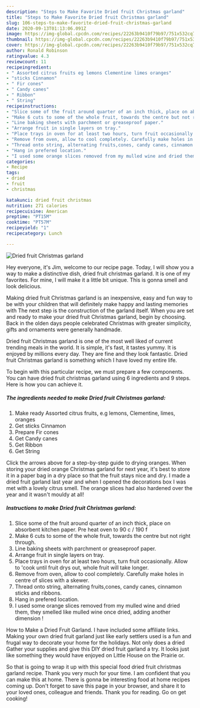 ```yaml
---
description: "Steps to Make Favorite Dried fruit Christmas garland"
title: "Steps to Make Favorite Dried fruit Christmas garland"
slug: 106-steps-to-make-favorite-dried-fruit-christmas-garland
date: 2020-09-13T01:13:06.091Z
image: https://img-global.cpcdn.com/recipes/22263b9410f79b97/751x532cq70/dried-fruit-christmas-garland-recipe-main-photo.jpg
thumbnail: https://img-global.cpcdn.com/recipes/22263b9410f79b97/751x532cq70/dried-fruit-christmas-garland-recipe-main-photo.jpg
cover: https://img-global.cpcdn.com/recipes/22263b9410f79b97/751x532cq70/dried-fruit-christmas-garland-recipe-main-photo.jpg
author: Ronald Robinson
ratingvalue: 4.3
reviewcount: 11
recipeingredient:
- " Assorted citrus fruits eg lemons Clementine limes oranges"
- "sticks Cinnamon"
- " Fir cones"
- " Candy canes"
- " Ribbon"
- " String"
recipeinstructions:
- "Slice some of the fruit around quarter of an inch thick, place on absorbent kitchen paper. Pre heat oven to 90 c / 190 f"
- "Make 6 cuts to some of the whole fruit, towards the centre but not right through."
- "Line baking sheets with parchment or greaseproof paper."
- "Arrange fruit in single layers on tray."
- "Place trays in oven for at least two hours, turn fruit occasionally. Allow to &#39;cook until fruit drys out, whole fruit will take longer."
- "Remove from oven, allow to cool completely. Carefully make holes in centre of slices with a skewer."
- "Thread onto string, alternating fruits,cones, candy canes, cinnamon sticks and ribbons."
- "Hang in prefered location."
- "I used some orange slices removed from my mulled wine and dried them, they smelled like mulled wine once dried, adding another dimension !"
categories:
- Recipe
tags:
- dried
- fruit
- christmas

katakunci: dried fruit christmas 
nutrition: 271 calories
recipecuisine: American
preptime: "PT15M"
cooktime: "PT57M"
recipeyield: "1"
recipecategory: Lunch

---
```



![Dried fruit Christmas garland](https://img-global.cpcdn.com/recipes/22263b9410f79b97/751x532cq70/dried-fruit-christmas-garland-recipe-main-photo.jpg)

Hey everyone, it's Jim, welcome to our recipe page. Today, I will show you a way to make a distinctive dish, dried fruit christmas garland. It is one of my favorites. For mine, I will make it a little bit unique. This is gonna smell and look delicious.

Making dried fruit Christmas garland is an inexpensive, easy and fun way to be with your children that will definitely make happy and lasting memories with The next step is the construction of the garland itself. When you are set and ready to make your dried fruit Christmas garland, begin by choosing. Back in the olden days people celebrated Christmas with greater simplicity, gifts and ornaments were generally handmade.

Dried fruit Christmas garland is one of the most well liked of current trending meals in the world. It is simple, it's fast, it tastes yummy. It is enjoyed by millions every day. They are fine and they look fantastic. Dried fruit Christmas garland is something which I have loved my entire life.


To begin with this particular recipe, we must prepare a few components. You can have dried fruit christmas garland using 6 ingredients and 9 steps. Here is how you can achieve it.

<!--inarticleads1-->

##### The ingredients needed to make Dried fruit Christmas garland:

1. Make ready  Assorted citrus fruits, e.g lemons, Clementine, limes, oranges
1. Get sticks Cinnamon
1. Prepare  Fir cones
1. Get  Candy canes
1. Get  Ribbon
1. Get  String


Click the arrows above for a step-by-step guide to drying oranges. When storing your dried orange Christmas garland for next year, it&#39;s best to store it in a paper bag in a dry place so that the fruit stays nice and dry. I made a dried fruit garland last year and when I opened the decorations box I was met with a lovely citrus smell. The orange slices had also hardened over the year and it wasn&#39;t mouldy at all! 

<!--inarticleads2-->

##### Instructions to make Dried fruit Christmas garland:

1. Slice some of the fruit around quarter of an inch thick, place on absorbent kitchen paper. Pre heat oven to 90 c / 190 f
1. Make 6 cuts to some of the whole fruit, towards the centre but not right through.
1. Line baking sheets with parchment or greaseproof paper.
1. Arrange fruit in single layers on tray.
1. Place trays in oven for at least two hours, turn fruit occasionally. Allow to &#39;cook until fruit drys out, whole fruit will take longer.
1. Remove from oven, allow to cool completely. Carefully make holes in centre of slices with a skewer.
1. Thread onto string, alternating fruits,cones, candy canes, cinnamon sticks and ribbons.
1. Hang in prefered location.
1. I used some orange slices removed from my mulled wine and dried them, they smelled like mulled wine once dried, adding another dimension !


How to Make a Dried Fruit Garland. I have included some affiliate links. Making your own dried fruit garland just like early settlers used is a fun and frugal way to decorate your home for the holidays. Not only does a dried Gather your supplies and give this DIY dried fruit garland a try. It looks just like something they would have enjoyed on Little House on the Prairie or. 

So that is going to wrap it up with this special food dried fruit christmas garland recipe. Thank you very much for your time. I am confident that you can make this at home. There is gonna be interesting food at home recipes coming up. Don't forget to save this page in your browser, and share it to your loved ones, colleague and friends. Thank you for reading. Go on get cooking!
